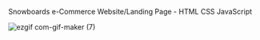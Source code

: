 
Snowboards e-Commerce Website/Landing Page - HTML CSS JavaScript

![ezgif com-gif-maker (7)](https://user-images.githubusercontent.com/97748602/181571681-925eedef-1a0f-402c-a2e9-05e14e483104.gif)
